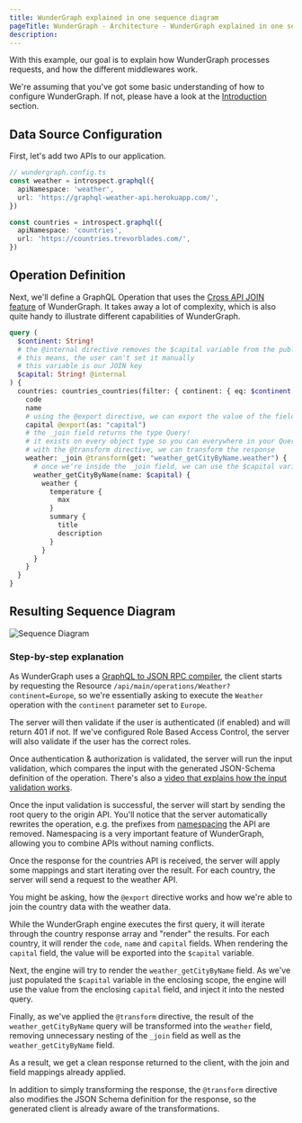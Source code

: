 ```yaml
---
title: WunderGraph explained in one sequence diagram
pageTitle: WunderGraph - Architecture - WunderGraph explained in one sequence diagram
description:
---
```


With this example, our goal is to explain how WunderGraph processes requests,
and how the different middlewares work.

We're assuming that you've got some basic understanding of how to configure WunderGraph.
If not, please have a look at the [Introduction](/docs/architecture/introduction) section.

## Data Source Configuration

First, let's add two APIs to our application.

```typescript
// wundergraph.config.ts
const weather = introspect.graphql({
  apiNamespace: 'weather',
  url: 'https://graphql-weather-api.herokuapp.com/',
})

const countries = introspect.graphql({
  apiNamespace: 'countries',
  url: 'https://countries.trevorblades.com/',
})
```

## Operation Definition

Next, we'll define a GraphQL Operation that uses the [Cross API JOIN feature](/docs/features/cross-api-joins-to-compose-apis) of WunderGraph.
It takes away a lot of complexity,
which is also quite handy to illustrate different capabilities of WunderGraph.

```graphql
query (
  $continent: String!
  # the @internal directive removes the $capital variable from the public API
  # this means, the user can't set it manually
  # this variable is our JOIN key
  $capital: String! @internal
) {
  countries: countries_countries(filter: { continent: { eq: $continent } }) {
    code
    name
    # using the @export directive, we can export the value of the field `capital` into the JOIN key ($capital)
    capital @export(as: "capital")
    # the _join field returns the type Query!
    # it exists on every object type so you can everywhere in your Query documents
    # with the @transform directive, we can transform the response
    weather: _join @transform(get: "weather_getCityByName.weather") {
      # once we're inside the _join field, we can use the $capital variable to join the weather API
      weather_getCityByName(name: $capital) {
        weather {
          temperature {
            max
          }
          summary {
            title
            description
          }
        }
      }
    }
  }
}
```

## Resulting Sequence Diagram

![Sequence Diagram](/images/wundergraph_example_swimlanes.png)

### Step-by-step explanation

As WunderGraph uses a [GraphQL to JSON RPC compiler](/docs/features/graphql-to-json-rpc-compiler),
the client starts by requesting the Resource `/api/main/operations/Weather?continent=Europe`,
so we're essentially asking to execute the `Weather` operation with the `continent` parameter set to `Europe`.

The server will then validate if the user is authenticated (if enabled) and will return 401 if not.
If we've configured Role Based Access Control, the server will also validate if the user has the correct roles.

Once authentication & authorization is validated,
the server will run the input validation,
which compares the input with the generated JSON-Schema definition of the operation.
There's also a [video that explains how the input validation works](https://www.youtube.com/watch?v=_TCU6da0GA8).

Once the input validation is successful,
the server will start by sending the root query to the origin API.
You'll notice that the server automatically rewrites the operation,
e.g. the prefixes from [namespacing](/docs/features/api-namespacing) the API are removed.
Namespacing is a very important feature of WunderGraph,
allowing you to combine APIs without naming conflicts.

Once the response for the countries API is received,
the server will apply some mappings and start iterating over the result.
For each country, the server will send a request to the weather API.

You might be asking, how the `@export` directive works and how we're able to join the country data with the weather data.

While the WunderGraph engine executes the first query,
it will iterate through the country response array and "render" the results.
For each country,
it will render the `code`, `name` and `capital` fields.
When rendering the `capital` field,
the value will be exported into the `$capital` variable.

Next, the engine will try to render the `weather_getCityByName` field.
As we've just populated the `$capital` variable in the enclosing scope,
the engine will use the value from the enclosing `capital` field,
and inject it into the nested query.

Finally, as we've applied the `@transform` directive,
the result of the `weather_getCityByName` query will be transformed into the `weather` field,
removing unnecessary nesting of the `_join` field as well as the `weather_getCityByName` field.

As a result,
we get a clean response returned to the client,
with the join and field mappings already applied.

In addition to simply transforming the response,
the `@transform` directive also modifies the JSON Schema definition for the response,
so the generated client is already aware of the transformations.
